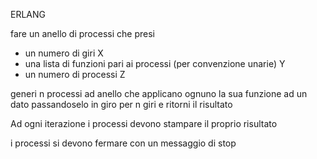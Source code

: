 ERLANG

fare un anello di processi che presi
                                                     
- un numero di giri X                                
- una lista di funzioni pari ai processi (per convenzione unarie) Y
- un numero di processi Z                            
                                                     
generi n processi ad anello che applicano ognuno la sua funzione ad un dato passandoselo in giro per n giri e ritorni il risultato
                                                     
Ad ogni iterazione i processi devono stampare il proprio risultato 
                                                     
i processi si devono fermare con un messaggio di stop